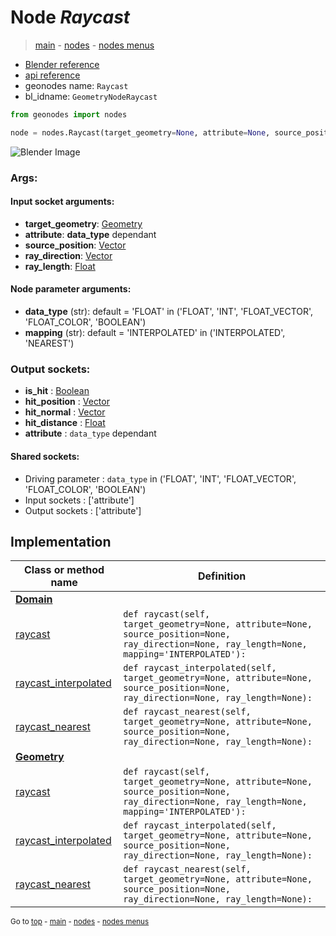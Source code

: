 # Node *Raycast*

> [main](../index.md) - [nodes](nodes.md) - [nodes menus](nodes_menus.md)

- [Blender reference](https://docs.blender.org/manual/en/latest/modeling/geometry_nodes/geometry/raycast.html)
- [api reference](https://docs.blender.org/api/current/bpy.types.GeometryNodeRaycast.html)
- geonodes name: `Raycast`
- bl_idname: `GeometryNodeRaycast`

```python
from geonodes import nodes

node = nodes.Raycast(target_geometry=None, attribute=None, source_position=None, ray_direction=None, ray_length=None, data_type='FLOAT', mapping='INTERPOLATED')
```

![Blender Image](https://docs.blender.org/manual/en/latest/_images/node-types_GeometryNodeRaycast.webp)

### Args:

#### Input socket arguments:

- **target_geometry**: [Geometry](Geometry.md)
- **attribute**: **data_type** dependant
- **source_position**: [Vector](Vector.md)
- **ray_direction**: [Vector](Vector.md)
- **ray_length**: [Float](Float.md)

#### Node parameter arguments:

- **data_type** (str): default = 'FLOAT' in ('FLOAT', 'INT', 'FLOAT_VECTOR', 'FLOAT_COLOR', 'BOOLEAN')
- **mapping** (str): default = 'INTERPOLATED' in ('INTERPOLATED', 'NEAREST')

### Output sockets:

- **is_hit** : [Boolean](Boolean.md)
- **hit_position** : [Vector](Vector.md)
- **hit_normal** : [Vector](Vector.md)
- **hit_distance** : [Float](Float.md)
- **attribute** : ``data_type`` dependant

#### Shared sockets:

- Driving parameter : ``data_type`` in ('FLOAT', 'INT', 'FLOAT_VECTOR', 'FLOAT_COLOR', 'BOOLEAN')
- Input sockets  : ['attribute']
- Output sockets : ['attribute']
## Implementation

| Class or method name | Definition |
|----------------------|------------|
| **[Domain](Domain.md)** |
| [raycast](Domain.md#raycast) | `def raycast(self, target_geometry=None, attribute=None, source_position=None, ray_direction=None, ray_length=None, mapping='INTERPOLATED'):` |
| [raycast_interpolated](Domain.md#raycast_interpolated) | `def raycast_interpolated(self, target_geometry=None, attribute=None, source_position=None, ray_direction=None, ray_length=None):` |
| [raycast_nearest](Domain.md#raycast_nearest) | `def raycast_nearest(self, target_geometry=None, attribute=None, source_position=None, ray_direction=None, ray_length=None):` |
| **[Geometry](Geometry.md)** |
| [raycast](Geometry.md#raycast) | `def raycast(self, target_geometry=None, attribute=None, source_position=None, ray_direction=None, ray_length=None, mapping='INTERPOLATED'):` |
| [raycast_interpolated](Geometry.md#raycast_interpolated) | `def raycast_interpolated(self, target_geometry=None, attribute=None, source_position=None, ray_direction=None, ray_length=None):` |
| [raycast_nearest](Geometry.md#raycast_nearest) | `def raycast_nearest(self, target_geometry=None, attribute=None, source_position=None, ray_direction=None, ray_length=None):` |

<sub>Go to [top](#node-Raycast) - [main](../index.md) - [nodes](nodes.md) - [nodes menus](nodes_menus.md)</sub>

